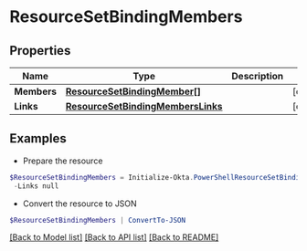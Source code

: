 # ResourceSetBindingMembers
## Properties

Name | Type | Description | Notes
------------ | ------------- | ------------- | -------------
**Members** | [**ResourceSetBindingMember[]**](ResourceSetBindingMember.md) |  | [optional] 
**Links** | [**ResourceSetBindingMembersLinks**](ResourceSetBindingMembersLinks.md) |  | [optional] 

## Examples

- Prepare the resource
```powershell
$ResourceSetBindingMembers = Initialize-Okta.PowerShellResourceSetBindingMembers  -Members null `
 -Links null
```

- Convert the resource to JSON
```powershell
$ResourceSetBindingMembers | ConvertTo-JSON
```

[[Back to Model list]](../README.md#documentation-for-models) [[Back to API list]](../README.md#documentation-for-api-endpoints) [[Back to README]](../README.md)

